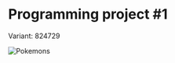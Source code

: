 # Programming project #1

Variant: 824729

![Pokemons](https://github.com/slamach/prog-labs/blob/master/prog-lab1/doc/anime.gif?raw=true)
